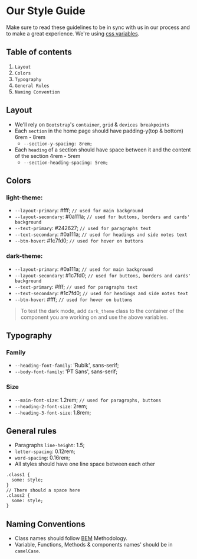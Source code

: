 # Our Style Guide

Make sure to read these guidelines to be in sync with us in our process and to make a great experience. We're using [css variables](https://www.w3schools.com/css/css3_variables.asp).

## Table of contents

1. `Layout`
1. `Colors`
1. `Typography`
1. `General Rules`
1. `Naming Convention`

## Layout

- We'll rely on `Bootstrap`'s `container`, `grid` & `devices breakpoints`
- Each `section` in the home page should have padding-y(top & bottom) 6rem - 8rem
  - `--section-y-spacing: 8rem;`
- Each `heading` of a section should have space between it and the content of the section 4rem - 5rem
  - `--section-heading-spacing: 5rem;`

## Colors

### light-theme:

- `--layout-primary`: #fff; `// used for main background`
- `--layout-secondary`: #0a111a; `// used for buttons, borders and cards' background`
- `--text-primary`: #242627; `// used for paragraphs text`
- `--text-secondary`: #0a111a; `// used for headings and side notes text`
- `--btn-hover`: #1c7fd0; `// used for hover on buttons`

### dark-theme:

- `--layout-primary`: #0a111a; `// used for main background`
- `--layout-secondary`: #1c7fd0; `// used for buttons, borders and cards' background`
- `--text-primary`: #fff; `// used for paragraphs text`
- `--text-secondary`: #1c7fd0; `// used for headings and side notes text`
- `--btn-hover`: #fff; `// used for hover on buttons`

> To test the dark mode, add `dark_theme` class to the container of the component you are working on and use the above variables.

## Typography

### Family

- `--heading-font-family`: 'Rubik', sans-serif;
- `--body-font-family`: 'PT Sans', sans-serif;

### Size

- `--main-font-size`: 1.2rem; `// used for paragraphs, buttons`
- `--heading-2-font-size`: 2rem;
- `--heading-3-font-size`: 1.8rem;

## General rules

- Paragraphs `line-height`: 1.5;
- `letter-spacing`: 0.12rem;
- `word-spacing`: 0.16rem;
- All styles should have one line space between each other
```
.class1 {
  some: style;
}
// There should a space here
.class2 {
  some: style;
}
```

## Naming Conventions

- Class names should follow [BEM](https://en.bem.info/methodology/quick-start/) Methodology.
- Variable, Functions, Methods & components names' should be in `camelCase`.
